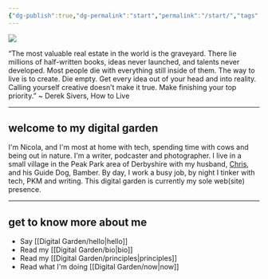 ```yaml
---
{"dg-publish":true,"dg-permalink":"start","permalink":"/start/","tags":["gardenEntry"],"created":"","updated":""}
---
```



![](https://source.unsplash.com/LaqL8nxiacc/1900x1200)

“The most valuable real estate in the world is the graveyard. There lie millions of half-written books, ideas never launched, and talents never developed. Most people die with everything still inside of them. The way to live is to create. Die empty. Get every idea out of your head and into reality. Calling yourself creative doesn’t make it true. Make finishing your top priority.” ~ Derek Sivers, How to Live 

---

## welcome to my digital garden

I'm Nicola, and I'm most at home with tech, spending time with cows and being out in nature. I'm a writer, podcaster and photographer. I live in a small village in the Peak Park area of Derbyshire with my husband, [Chris](https://theblindwoodturner.co.uk), and his Guide Dog, Bamber. By day, I work a busy job, by night I tinker with tech, PKM and writing. This digital garden is currently my sole web(site) presence.

---

## get to know more about me

- Say [[Digital Garden/hello\|hello]]
- Read my [[Digital Garden/bio\|bio]]
- Read my [[Digital Garden/principles\|principles]]
- Read what I'm doing [[Digital Garden/now\|now]]


